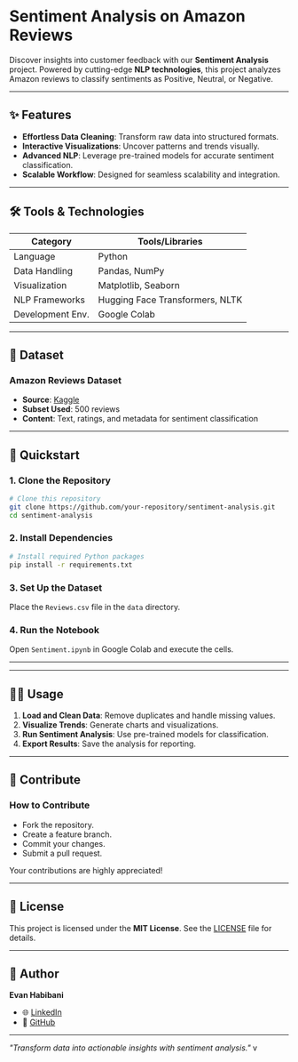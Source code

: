 # Sentiment Analysis on Amazon Reviews

Discover insights into customer feedback with our **Sentiment Analysis** project. Powered by cutting-edge **NLP technologies**, this project analyzes Amazon reviews to classify sentiments as Positive, Neutral, or Negative.

---

## ✨ Features

- **Effortless Data Cleaning**: Transform raw data into structured formats.
- **Interactive Visualizations**: Uncover patterns and trends visually.
- **Advanced NLP**: Leverage pre-trained models for accurate sentiment classification.
- **Scalable Workflow**: Designed for seamless scalability and integration.

---

## 🛠 Tools & Technologies

| Category         | Tools/Libraries                |
|------------------|--------------------------------|
| Language         | Python                        |
| Data Handling    | Pandas, NumPy                 |
| Visualization    | Matplotlib, Seaborn           |
| NLP Frameworks   | Hugging Face Transformers, NLTK |
| Development Env. | Google Colab                  |

---

## 📂 Dataset

### Amazon Reviews Dataset
- **Source**: [Kaggle](https://www.kaggle.com/datasets)
- **Subset Used**: 500 reviews
- **Content**: Text, ratings, and metadata for sentiment classification

---

## 🚀 Quickstart

### 1. Clone the Repository
```bash
# Clone this repository
git clone https://github.com/your-repository/sentiment-analysis.git
cd sentiment-analysis
```

### 2. Install Dependencies
```bash
# Install required Python packages
pip install -r requirements.txt
```

### 3. Set Up the Dataset
Place the `Reviews.csv` file in the `data` directory.

### 4. Run the Notebook
Open `Sentiment.ipynb` in Google Colab and execute the cells.

---




---

## 👩‍💻 Usage

1. **Load and Clean Data**: Remove duplicates and handle missing values.
2. **Visualize Trends**: Generate charts and visualizations.
3. **Run Sentiment Analysis**: Use pre-trained models for classification.
4. **Export Results**: Save the analysis for reporting.

---

## 🌟 Contribute

### How to Contribute
- Fork the repository.
- Create a feature branch.
- Commit your changes.
- Submit a pull request.

Your contributions are highly appreciated!

---

## 📄 License

This project is licensed under the **MIT License**. See the [LICENSE](LICENSE) file for details.

---

## 👤 Author

**Evan Habibani**

- 🌐 [LinkedIn](www.linkedin.com/in/evanhabibani)
- 🐙 [GitHub](https://github.com/evanmayur)

---

*"Transform data into actionable insights with sentiment analysis."*
v

